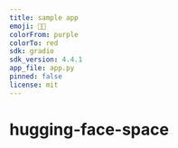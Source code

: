 ```yaml
---
title: sample app
emoji: 👨‍🚀
colorFrom: purple
colorTo: red
sdk: gradio
sdk_version: 4.4.1
app_file: app.py
pinned: false
license: mit
---
```


# hugging-face-space

